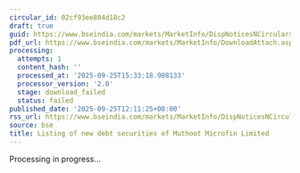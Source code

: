 ```yaml
---
circular_id: 02cf93ee804d18c2
draft: true
guid: https://www.bseindia.com/markets/MarketInfo/DispNoticesNCirculars.aspx?Noticeid={2544520F-3E38-4A14-98E3-F426F4B56993}&noticeno=20250925-20&dt=09/25/2025&icount=20&totcount=59&flag=0
pdf_url: https://www.bseindia.com/markets/MarketInfo/DownloadAttach.aspx?id=20250925-20&attachedId=
processing:
  attempts: 1
  content_hash: ''
  processed_at: '2025-09-25T15:33:18.988133'
  processor_version: '2.0'
  stage: download_failed
  status: failed
published_date: '2025-09-25T12:11:25+00:00'
rss_url: https://www.bseindia.com/markets/MarketInfo/DispNoticesNCirculars.aspx?Noticeid={2544520F-3E38-4A14-98E3-F426F4B56993}&noticeno=20250925-20&dt=09/25/2025&icount=20&totcount=59&flag=0
source: bse
title: Listing of new debt securities of Muthoot Microfin Limited
---
```


Processing in progress...